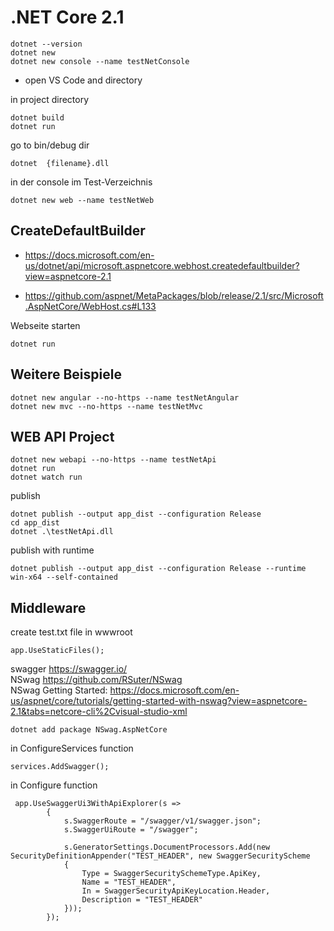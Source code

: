 # .NET Core 2.1

    dotnet --version
    dotnet new
    dotnet new console --name testNetConsole

- open VS Code and directory

in project directory

    dotnet build
    dotnet run


go to bin/debug dir

    dotnet  {filename}.dll

in der console im Test-Verzeichnis

    dotnet new web --name testNetWeb

## CreateDefaultBuilder
- <https://docs.microsoft.com/en-us/dotnet/api/microsoft.aspnetcore.webhost.createdefaultbuilder?view=aspnetcore-2.1>

- <https://github.com/aspnet/MetaPackages/blob/release/2.1/src/Microsoft.AspNetCore/WebHost.cs#L133>

Webseite starten

    dotnet run

## Weitere Beispiele

    dotnet new angular --no-https --name testNetAngular
    dotnet new mvc --no-https --name testNetMvc

## WEB API Project

    dotnet new webapi --no-https --name testNetApi
    dotnet run
    dotnet watch run

publish

    dotnet publish --output app_dist --configuration Release
    cd app_dist
    dotnet .\testNetApi.dll


publish with runtime

    dotnet publish --output app_dist --configuration Release --runtime win-x64 --self-contained


## Middleware

create test.txt file in wwwroot

    app.UseStaticFiles();

swagger <https://swagger.io/>  
NSwag <https://github.com/RSuter/NSwag>  
NSwag Getting Started: <https://docs.microsoft.com/en-us/aspnet/core/tutorials/getting-started-with-nswag?view=aspnetcore-2.1&tabs=netcore-cli%2Cvisual-studio-xml>

    dotnet add package NSwag.AspNetCore

in ConfigureServices function

    services.AddSwagger();

in Configure function

     app.UseSwaggerUi3WithApiExplorer(s =>
            {
                s.SwaggerRoute = "/swagger/v1/swagger.json";
                s.SwaggerUiRoute = "/swagger";

                s.GeneratorSettings.DocumentProcessors.Add(new SecurityDefinitionAppender("TEST_HEADER", new SwaggerSecurityScheme
                {
                    Type = SwaggerSecuritySchemeType.ApiKey,
                    Name = "TEST_HEADER",
                    In = SwaggerSecurityApiKeyLocation.Header,
                    Description = "TEST_HEADER"
                }));
            });
